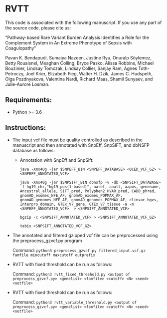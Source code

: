 # RVTT
This code is associated with the following manuscript. If you use any part of the source code, please cite us:

"Pathway-based Rare Variant Burden Analysis Identifies a Role for the Complement System in An Extreme Phenotype of Sepsis with Coagulopathy"

Pavan K. Bendapudi, Sumaiya Nazeen, Justine Ryu, Onuralp Söylemez, Betty Rouaisnel, Meaghan Colling, Bryce Pasko, Alissa Robbins, Michael Bouzinier, Lindsay Tomczak, Lindsay Collier, Sanjay Ram, Agnes Toth-Petroczy, Joel Krier, Elizabeth Fieg, Walter H. Dzik, James C. Hudspeth, Olga Pozdnyakova, Valentina Nardi, Richard Maas, Shamil Sunyaev, and Julie-Aurore Losman.

## Requirements:
  - Python >= 3.6

## Instructions:
  - The input vcf file must be quality controlled as described in the manuscript and then annotated with SnpEff, SnpSIFT, and dbNSFP database as follows:
    - Annotation with SnpEff and SnpSift:
      
      `java -Xmx40g -jar $SNPEFF_BIN <SNPEFF_DATABASE> <QCED_VCF_GZ> > <SNPEFF_ANNOTATED_VCF>`
      
      `java -Xmx40g -jar $SNPSIFT_BIN dbnsfp -v -db <SNPSIFT_DATABASE> -f hg19_chr,"hg19_pos(1-based)", aaref, aaalt, aapos, genename, Ancestral_allele, SIFT_pred, Polyphen2_HVAR_pred, CADD_phred, gnomAD_exomes_NFE_AF, gnomAD_exomes_POPMAX_AF, gnomAD_genomes_NFE_AF, gnomAD_genomes_POPMAX_AF, clinvar_hgvs, Interpro_domain, GTEx_V7_gene, GTEx_V7_tissue -a -m <SNPEFF_ANNOTATED_VCF>  > <SNPSIFT_ANNOTATED_VCF>`
      
      `bgzip -c <SNPSIFT_ANNOTATED_VCF> > <SNPSIFT_ANNOTATED_VCF_GZ>`
      
      `tabix <SNPSIFT_ANNOTATED_VCF_GZ>`
      
  - The annotated and filtered gzipped vcf file can be preprocessed using the preprocess_gzvcf.py program
    
    Command: `python3 preprocess_gzvcf.py filtered_input.vcf.gz famfile mincutoff maxcutoff outprefix`
    
  - RVTT with fixed threshold can be run as follows:
    
    Command: `python3 rvtt_fixed_threshold.py <output of preprocess_gzvcf.py> <genelist> <famfile> <cutoff> <N> <seed> <outfile>`
 
  - RVTT with fixed threshold can be run as follows:
    
    Command: `python3 rvtt_variable_threshold.py <output of preprocess_gzvcf.py> <genelist> <famfile> <cutoff> <N> <seed> <outfile>`
